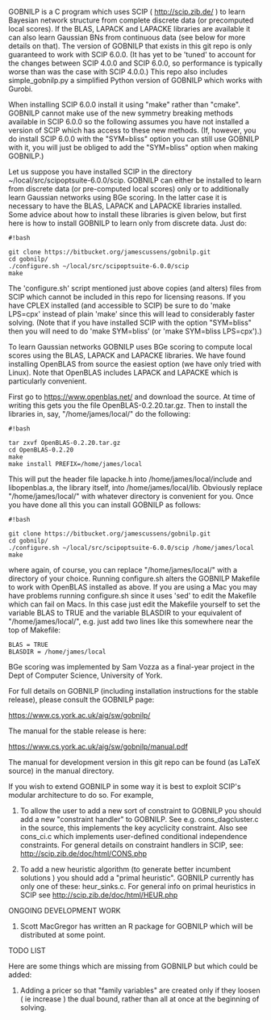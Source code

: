 GOBNILP is a C program which uses SCIP ( http://scip.zib.de/ ) to
learn Bayesian network structure from complete discrete data (or
precomputed local scores). If the BLAS, LAPACK and LAPACKE libraries
are available it can also learn Gaussian BNs from continuous data (see
below for more details on that). The version of GOBNILP that exists in
this git repo is only guaranteed to work with SCIP 6.0.0. (It has yet
to be 'tuned' to account for the changes between SCIP 4.0.0 and SCIP
6.0.0, so performance is typically worse than was the case with SCIP
4.0.0.)  This repo also includes simple_gobnilp.py a simplified Python
version of GOBNILP which works with Gurobi.

When installing SCIP 6.0.0 install it using "make" rather than
"cmake". GOBNILP cannot make use of the new symmetry breaking methods
available in SCIP 6.0.0 so the following assumes you have not
installed a version of SCIP which has access to these new
methods. (If, however, you do install SCIP 6.0.0 with the "SYM=bliss"
option you can still use GOBNILP with it, you will just be obliged to
add the "SYM=bliss" option when making GOBNILP.)

Let us suppose you have installed SCIP in the directory
~/local/src/scipoptsuite-6.0.0/scip. GOBNILP can either be installed
to learn from discrete data (or pre-computed local scores) only or to
additionally learn Gaussian networks using BGe scoring. In the latter
case it is necessary to have the BLAS, LAPACK and LAPACKE libraries
installed. Some advice about how to install these libraries is given
below, but first here is how to install GOBNILP to learn only from
discrete data. Just do:


```
#!bash

git clone https://bitbucket.org/jamescussens/gobnilp.git
cd gobnilp/
./configure.sh ~/local/src/scipoptsuite-6.0.0/scip
make
```

The 'configure.sh' script mentioned just above copies (and alters)
files from SCIP which cannot be included in this repo for licensing
reasons. If you have CPLEX installed (and accessible to SCIP) be sure
to do 'make LPS=cpx' instead of plain 'make' since this will lead to
considerably faster solving. (Note that if you have installed SCIP
with the option "SYM=bliss" then you will need to do 'make SYM=bliss'
(or 'make SYM=bliss LPS=cpx').)

To learn Gaussian networks GOBNILP uses BGe scoring to compute local
scores using the BLAS, LAPACK and LAPACKE libraries. We have found
installing OpenBLAS from source the easiest option (we have only
tried with Linux). Note that OpenBLAS includes LAPACK and LAPACKE
which is particularly convenient.

First go to https://www.openblas.net/ and download
the source. At time of writing this gets you the file
OpenBLAS-0.2.20.tar.gz. Then to install the libraries in, say,
"/home/james/local/" do the following:

```
#!bash

tar zxvf OpenBLAS-0.2.20.tar.gz
cd OpenBLAS-0.2.20
make
make install PREFIX=/home/james/local
```

This will put the header file lapacke.h into /home/james/local/include
and libopenblas.a, the library itself, into
/home/james/local/lib. Obviously replace "/home/james/local/" with
whatever directory is convenient for you. Once you have done all this
you can install GOBNILP as follows:

```
#!bash

git clone https://bitbucket.org/jamescussens/gobnilp.git
cd gobnilp/
./configure.sh ~/local/src/scipoptsuite-6.0.0/scip /home/james/local
make
```

where again, of course, you can replace "/home/james/local/" with a
directory of your choice. Running configure.sh alters the GOBNILP
Makefile to work with OpenBLAS installed as above. If you are using a
Mac you may have problems running configure.sh since it uses 'sed' to
edit the Makefile which can fail on Macs. In this case just edit the
Makefile yourself to set the variable BLAS to TRUE and the variable
BLASDIR to your equivalent of "/home/james/local/", e.g. just add
two lines like this somewhere near the top of Makefile:

```
BLAS = TRUE
BLASDIR = /home/james/local
```


BGe scoring was implemented by Sam Vozza as a final-year project in
the Dept of Computer Science, University of York.


For full details on GOBNILP (including installation instructions for the stable release), please consult the GOBNILP page:

https://www.cs.york.ac.uk/aig/sw/gobnilp/

The manual for the stable release is here:

https://www.cs.york.ac.uk/aig/sw/gobnilp/manual.pdf

The manual for development version in this git repo can be found (as LaTeX source) in the manual directory.

If you wish to extend GOBNILP in some way it is best to exploit SCIP's modular architecture to do so. For example,

1. To allow the user to add a new sort of constraint to GOBNILP you should add a new "constraint handler" to GOBNILP. See e.g. cons_dagcluster.c in the source, this implements the key acyclicity constraint. Also see cons_ci.c which implements user-defined conditional independence constraints. For general details on constraint handlers in SCIP, see:
http://scip.zib.de/doc/html/CONS.php

2. To add a new heuristic algorithm (to generate better incumbent solutions ) you should add a "primal heuristic". GOBNILP currently has only one of these: heur_sinks.c. For general info on primal heuristics in SCIP see
http://scip.zib.de/doc/html/HEUR.php

ONGOING DEVELOPMENT WORK

1. Scott MacGregor has written an R package for GOBNILP which will be
distributed at some point.

TODO LIST

Here are some things which are missing from GOBNILP but which could be added:

1. Adding a pricer so that "family variables" are created only if they loosen ( ie increase ) the dual bound, rather than all at once at the beginning of solving.

